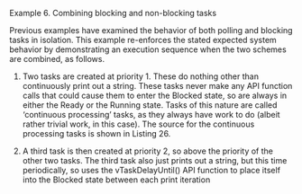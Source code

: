 Example 6. Combining blocking and non-blocking tasks

Previous examples have examined the behavior of both polling and blocking tasks in isolation.
This example re-enforces the stated expected system behavior by demonstrating an execution
sequence when the two schemes are combined, as follows.

1. Two tasks are created at priority 1. These do nothing other than continuously print out
a string. These tasks never make any API function calls that could cause them to enter the
Blocked state, so are always in either the Ready or the Running state. Tasks of this
nature are called ‘continuous processing’ tasks, as they always have work to do (albeit
rather trivial work, in this case). The source for the continuous processing tasks is
shown in Listing 26.

2. A third task is then created at priority 2, so above the priority of the other two tasks.
The third task also just prints out a string, but this time periodically, so uses the
vTaskDelayUntil() API function to place itself into the Blocked state between each print
iteration
